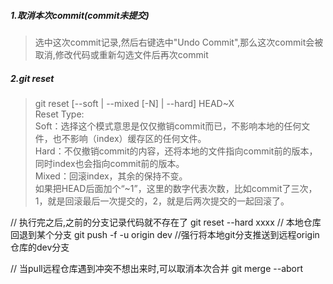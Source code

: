 ##### 1.取消本次commit(commit未提交)
> 选中这次commit记录,然后右键选中"Undo Commit",那么这次commit会被取消,修改代码或重新勾选文件后再次commit
##### 2.git reset
> git reset [--soft | --mixed [-N] | --hard] HEAD~X  <br>
> Reset Type: <br>
> Soft：选择这个模式意思是仅仅撤销commit而已，不影响本地的任何文件，也不影响（index）缓存区的任何文件。<br>
> Hard：不仅撤销commit的内容，还将本地的文件指向commit前的版本，同时index也会指向commit前的版本。<br>
> Mixed：回滚index，其余的保持不变。<br>
> 如果把HEAD后面加个“~1”，这里的数字代表次数，比如commit了三次，  1，就是回滚最后一次提交的，2，就是后两次提交的一起回滚了。

// 执行完之后,之前的分支记录代码就不存在了
git reset --hard xxxx  // 本地仓库回退到某个分支
git push -f -u origin dev  //强行将本地git分支推送到远程origin仓库的dev分支


// 当pull远程仓库遇到冲突不想出来时,可以取消本次合并
git merge --abort
